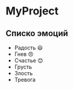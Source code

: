 # MyProject
## Списко эмоций
* Радость :smiley:
* Гнев :angry:
* Счастье :blush:
* Грусть 
* Злость  
* Тревога
